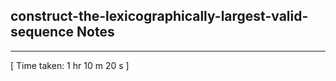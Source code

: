 <h2>construct-the-lexicographically-largest-valid-sequence Notes</h2><hr>[ Time taken: 1 hr 10 m 20 s ]